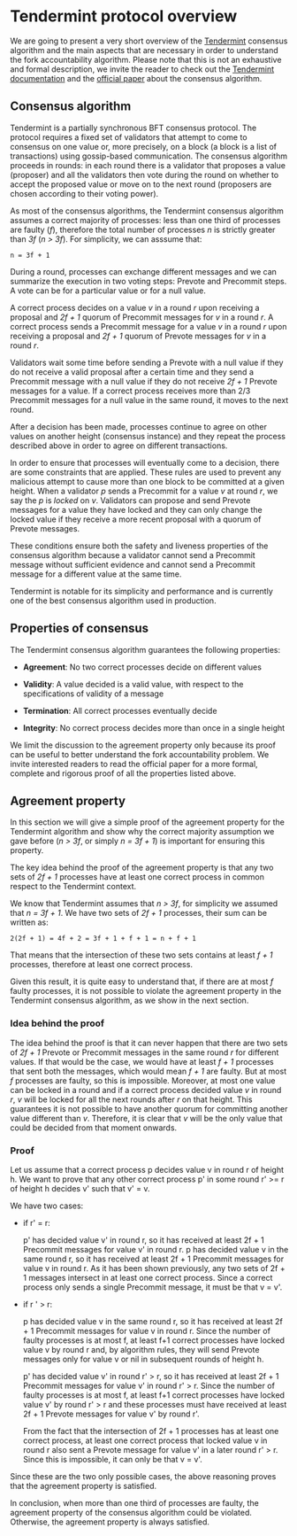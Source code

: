 # Tendermint protocol overview

We are going to present a very short overview of the [Tendermint](https://github.com/tendermint) consensus algorithm and the main aspects that are necessary in order to understand the fork accountability algorithm. 
Please note that this is not an exhaustive and formal description, we invite the reader to check out the [Tendermint documentation](https://docs.tendermint.com/master/) and the [official paper](https://arxiv.org/abs/1807.04938) about the consensus algorithm.   

## Consensus algorithm

Tendermint is a partially synchronous BFT consensus protocol. The protocol requires a fixed set of validators that attempt to come to consensus on one value or, more precisely, on a block (a block is a list of transactions) using gossip-based communication. The consensus algorithm proceeds in rounds: in each round there is a validator that proposes a value (proposer) and all the validators then vote during the round on whether to accept the proposed value or move on to the next round (proposers are chosen according to their voting power).

As most of the consensus algorithms, the Tendermint consensus algorithm assumes a correct majority of processes: less than one third of processes are faulty (*f*), therefore the total number of processes *n* is strictly greater than *3f* (*n > 3f*). For simplicity, we can asssume that:
 
    n = 3f + 1

During a round, processes can exchange different messages and we can summarize the execution in two voting steps: Prevote and Precommit steps. A vote can be for a particular value or for a null value.

A correct process decides on a value *v* in a round *r* upon receiving a proposal and *2f + 1* quorum of Precommit messages for *v* in a round *r*. 
A correct process sends a Precommit message for a value *v* in a round *r* upon receiving a proposal and *2f + 1* quorum of Prevote messages for *v* in a round *r*.

Validators wait some time before sending a Prevote with a null value if they do not receive a valid proposal after a certain time and they send a Precommit message with a null value if they do not receive *2f + 1* Prevote messages for a value.
If a correct process receives more than 2/3 Precommit messages for a null value in the same round, it moves to the next round.

After a decision has been made, processes continue to agree on other values on another height (consensus instance) and they repeat the process described above in order to agree on different transactions.

In order to ensure that processes will eventually come to a decision, there are some constraints that are applied. These rules are used to prevent any malicious attempt to cause more than one block to be committed at a given height. 
When a validator *p* sends a Precommit for a value *v* at round *r*, we say the *p* is *locked* on *v*. Validators can propose and send Prevote messages for a value they have locked and they can only change the locked value if they receive a more recent proposal with a quorum of Prevote messages. 

These conditions ensure both the safety and liveness properties of the consensus algorithm because a validator cannot send a Precommit message without sufficient evidence and cannot send a Precommit message for a different value at the same time.

Tendermint is notable for its simplicity and performance and is currently one of the best consensus algorithm used in production.

## Properties of consensus 

The Tendermint consensus algorithm guarantees the following properties:

- **Agreement**: No two correct processes decide on different values

- **Validity**: A value decided is a valid value, with respect to the specifications of validity of a message

- **Termination**: All correct processes eventually decide

- **Integrity**: No correct process decides more than once in a single height 

We limit the discussion to the agreement property only because its proof can be useful to better understand the fork accountability problem. 
We invite interested readers to read the official paper for a more formal, complete and rigorous proof of all the properties listed above.

## Agreement property

In this section we will give a simple proof of the agreement property for the Tendermint algorithm and show why the correct majority assumption we gave before (*n > 3f*, or simply *n = 3f + 1*) is important for ensuring this property.

The key idea behind the proof of the agreement property is that any two sets of *2f + 1* processes have at least one correct process in common respect to the Tendermint context.

We know that Tendermint assumes that *n > 3f*, for simplicity we assumed that *n = 3f + 1*.
We have two sets of *2f + 1* processes, their sum can be written as:
 
    2(2f + 1) = 4f + 2 = 3f + 1 + f + 1 = n + f + 1
     
That means that the intersection of these two sets contains at least *f + 1* processes, therefore at least one correct process.  

Given this result, it is quite easy to understand that, if there are at most *f* faulty processes, it is not possible to violate the agreement property in the Tendermint consensus algorithm, as we show in the next section.

### Idea behind the proof

The idea behind the proof is that it can never happen that there are two sets of *2f + 1* Prevote or Precommit messages in the same round *r* for different values. If that would be the case, we would have at least *f + 1* processes that sent both the messages, which would mean *f + 1* are faulty. But at most *f* processes are faulty, so this is impossible.
Moreover, at most one value can be locked in a round and if a correct process decided value *v* in round *r*, *v* will be locked for all the next rounds after *r* on that height. This guarantees it is not possible to have another quorum for committing another value different than *v*.
Therefore, it is clear that *v* will be the only value that could be decided from that moment onwards.

### Proof

Let us assume that a correct process p decides value v in round r of height h. We want to prove that any other correct process p' in some round r' >= r of height h decides v' such that v' = v.

We have two cases:

- if r' = r: 

    p' has decided value v' in round r, so it has received at least 2f + 1 Precommit messages for value v' in round r. 
    p has decided value v in the same round r, so it has received at least 2f + 1 Precommit messages for value v in round r. 
    As it has been shown previously, any two sets of 2f + 1 messages intersect in at least one correct process. Since a correct process only sends a single Precommit message, it must be that v = v'.  

- if r ' > r:
        
    p has decided value v in the same round r, so it has received at least 2f + 1 Precommit messages for value v in round r.
    Since the number of faulty processes is at most f, at least f+1 correct processes have locked value v by round r and, by algorithm rules, they will send Prevote messages only for value v or nil in subsequent rounds of height h.
    
    p' has decided value v' in round r' > r, so it has received at least 2f + 1 Precommit messages for value v' in round r' > r. 
    Since the number of faulty processes is at most f, at least f+1 correct processes have locked value v' by round r' > r and these processes must have received at least 2f + 1 Prevote messages for value v' by round r'.
    
    From the fact that the intersection of 2f + 1 processes has at least one correct process, at least one correct process that locked value v in round r also sent a Prevote message for value v' in a later round r' > r. 
    Since this is impossible, it can only be that v = v'.

Since these are the two only possible cases, the above reasoning proves that the agreement property is satisfied.


In conclusion, when more than one third of processes are faulty, the agreement property of the consensus algorithm could be violated. Otherwise, the agreement property is always satisfied.